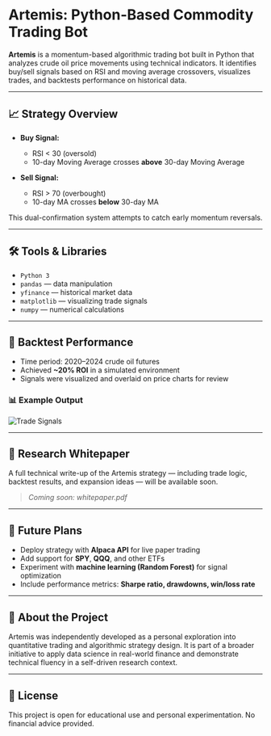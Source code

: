 # Artemis: Python-Based Commodity Trading Bot

**Artemis** is a momentum-based algorithmic trading bot built in Python that analyzes crude oil price movements using technical indicators. It identifies buy/sell signals based on RSI and moving average crossovers, visualizes trades, and backtests performance on historical data.

---

## 📈 Strategy Overview

- **Buy Signal:**
  - RSI < 30 (oversold)
  - 10-day Moving Average crosses **above** 30-day Moving Average

- **Sell Signal:**
  - RSI > 70 (overbought)
  - 10-day MA crosses **below** 30-day MA

This dual-confirmation system attempts to catch early momentum reversals.

---

## 🛠 Tools & Libraries

- `Python 3`
- `pandas` — data manipulation
- `yfinance` — historical market data
- `matplotlib` — visualizing trade signals
- `numpy` — numerical calculations

---

## 🧪 Backtest Performance

- Time period: 2020–2024 crude oil futures
- Achieved **~20% ROI** in a simulated environment
- Signals were visualized and overlaid on price charts for review

### 📊 Example Output

![Trade Signals](artemis_signals.png)

---

## 📄 Research Whitepaper

A full technical write-up of the Artemis strategy — including trade logic, backtest results, and expansion ideas — will be available soon.

> _Coming soon: whitepaper.pdf_

---

## 🚀 Future Plans

- Deploy strategy with **Alpaca API** for live paper trading
- Add support for **SPY**, **QQQ**, and other ETFs
- Experiment with **machine learning (Random Forest)** for signal optimization
- Include performance metrics: **Sharpe ratio, drawdowns, win/loss rate**

---

## 📌 About the Project

Artemis was independently developed as a personal exploration into quantitative trading and algorithmic strategy design. It is part of a broader initiative to apply data science in real-world finance and demonstrate technical fluency in a self-driven research context.

---

## 🤝 License

This project is open for educational use and personal experimentation. No financial advice provided.
